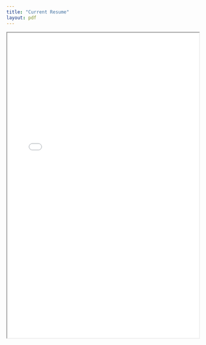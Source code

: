 ```yaml
---
title: "Current Resume"
layout: pdf
---
```


<iframe src="abenaa07.github.io/files/170509_cv.pdf " width="100%" height="800em"></iframe>

